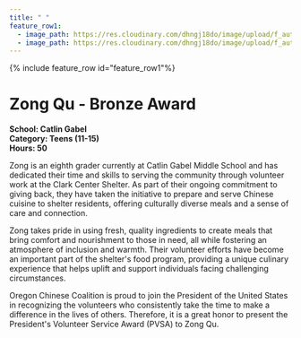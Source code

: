 ```yaml
---
title: " "
feature_row1:
  - image_path: https://res.cloudinary.com/dhngj18do/image/upload/f_auto,q_auto/v1/images/pvsa/2024_Zong_Qu
  - image_path: https://res.cloudinary.com/dhngj18do/image/upload/f_auto,q_auto/v1/images/activities/year_2024
---
```


{% include feature_row id="feature_row1"%}

# Zong Qu - Bronze Award

**School: Catlin Gabel**  
**Category: Teens (11-15)**  
**Hours: 50**  

Zong is an eighth grader currently at Catlin Gabel Middle School and has dedicated their time and skills to serving the community through volunteer work at the Clark Center Shelter. As part of their ongoing commitment to giving back, they have taken the initiative to prepare and serve Chinese cuisine to shelter residents, offering culturally diverse meals and a sense of care and connection.

Zong takes pride in using fresh, quality ingredients to create meals that bring comfort and nourishment to those in need, all while fostering an atmosphere of inclusion and warmth. Their volunteer efforts have become an important part of the shelter's food program, providing a unique culinary experience that helps uplift and support individuals facing challenging circumstances.

Oregon Chinese Coalition is proud to join the President of the United States in recognizing the volunteers who consistently take the time to make a difference in the lives of others. Therefore, it is a great honor to present the President's Volunteer Service Award (PVSA) to Zong Qu.
